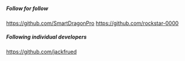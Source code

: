 ##### Follow for follow

https://github.com/SmartDragonPro
https://github.com/rockstar-0000

##### Following individual developers

https://github.com/jackfrued

